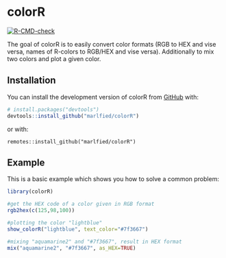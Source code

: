 
<!-- README.md is generated from README.Rmd. Please edit that file -->

# colorR

<!-- badges: start -->

[![R-CMD-check](https://github.com/marlfied/colorR/actions/workflows/R-CMD-check.yaml/badge.svg)](https://github.com/marlfied/colorR/actions/workflows/R-CMD-check.yaml)
<!-- badges: end -->

The goal of colorR is to easily convert color formats (RGB to HEX and vise versa, names of R-colors to RGB/HEX and vise versa). Additionally to mix two colors and plot a given color.

## Installation

You can install the development version of colorR from
[GitHub](https://github.com/) with:

``` r
# install.packages("devtools")
devtools::install_github("marlfied/colorR")
```
or with:

```{r}
remotes::install_github("marlfied/colorR")
```


## Example

This is a basic example which shows you how to solve a common problem:

``` r
library(colorR)

#get the HEX code of a color given in RGB format
rgb2hex(c(125,98,100))

#plotting the color "lightblue"
show_colorR("lightblue", text_color="#7f3667")

#mixing "aquamarine2" and "#7f3667", result in HEX format
mix("aquamarine2", "#7f3667", as_HEX=TRUE)
```
